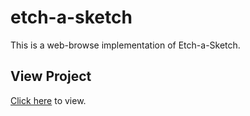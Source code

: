 # etch-a-sketch
This is a web-browse implementation of Etch-a-Sketch.

## View Project
[Click here](https://v-sudo29.github.io/etch-a-sketch/) to view.
